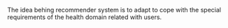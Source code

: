 The idea behing recommender system is to adapt to cope with the special requirements of the health domain related with users.
